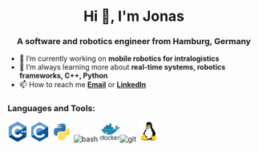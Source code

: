 <h1 align="center">Hi 👋, I'm Jonas</h1>
<h3 align="center">A software and robotics engineer from Hamburg, Germany</h3>

- 🔭 I’m currently working on **mobile robotics for intralogistics**
- 🌱 I’m always learning more about **real-time systems, robotics frameworks, C++, Python**
- 📫 How to reach me **<a href="mailto:jonas.herzfeld­@kiongroup.com">­Email</a>** or **<a href="https://www.linkedin.com/in/jonas-herzfeld/">­LinkedIn</a>**

<h3 align="left">Languages and Tools:</h3>
<p align="left"> <img src="https://raw.githubusercontent.com/devicons/devicon/master/icons/cplusplus/cplusplus-original.svg" alt="cplusplus" width="40" height="40"/> <img src="https://raw.githubusercontent.com/devicons/devicon/master/icons/c/c-original.svg" alt="c" width="40" height="40"/> <img src="https://raw.githubusercontent.com/devicons/devicon/master/icons/python/python-original.svg" alt="python" width="40" height="40"/>  <img src="https://www.vectorlogo.zone/logos/gnu_bash/gnu_bash-icon.svg" alt="bash" width="40" height="40"/> <img src="https://raw.githubusercontent.com/devicons/devicon/master/icons/docker/docker-original-wordmark.svg" alt="docker" width="40" height="40"/><img src="https://www.vectorlogo.zone/logos/git-scm/git-scm-icon.svg" alt="git" width="40" height="40"/> <img src="https://raw.githubusercontent.com/devicons/devicon/master/icons/linux/linux-original.svg" alt="linux" width="40" height="40"/>  </p>

